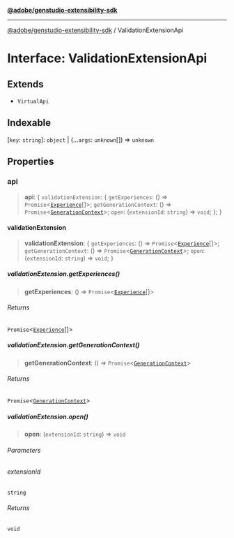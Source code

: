 [**@adobe/genstudio-extensibility-sdk**](../README.md)

***

[@adobe/genstudio-extensibility-sdk](../globals.md) / ValidationExtensionApi

# Interface: ValidationExtensionApi

## Extends

- `VirtualApi`

## Indexable

\[`key`: `string`\]: `object` \| (...`args`: `unknown`[]) => `unknown`

## Properties

### api

> **api**: \{ `validationExtension`: \{ `getExperiences`: () => `Promise`\<[`Experience`](Experience.md)[]\>; `getGenerationContext`: () => `Promise`\<[`GenerationContext`](../type-aliases/GenerationContext.md)\>; `open`: (`extensionId`: `string`) => `void`; \}; \}

#### validationExtension

> **validationExtension**: \{ `getExperiences`: () => `Promise`\<[`Experience`](Experience.md)[]\>; `getGenerationContext`: () => `Promise`\<[`GenerationContext`](../type-aliases/GenerationContext.md)\>; `open`: (`extensionId`: `string`) => `void`; \}

##### validationExtension.getExperiences()

> **getExperiences**: () => `Promise`\<[`Experience`](Experience.md)[]\>

###### Returns

`Promise`\<[`Experience`](Experience.md)[]\>

##### validationExtension.getGenerationContext()

> **getGenerationContext**: () => `Promise`\<[`GenerationContext`](../type-aliases/GenerationContext.md)\>

###### Returns

`Promise`\<[`GenerationContext`](../type-aliases/GenerationContext.md)\>

##### validationExtension.open()

> **open**: (`extensionId`: `string`) => `void`

###### Parameters

###### extensionId

`string`

###### Returns

`void`
